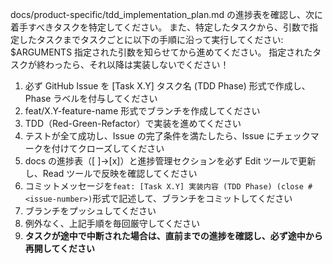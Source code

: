 docs/product-specific/tdd_implementation_plan.md の進捗表を確認し、次に着手すべきタスクを特定してください。
また、特定したタスクから、引数で指定したタスクまでタスクごとに以下の手順に沿って実行してください: $ARGUMENTS
指定された引数を知らせてから進めてください。
指定されたタスクが終わったら、それ以降は実装しないでください！

1. 必ず GitHub Issue を [Task X.Y] タスク名 (TDD Phase) 形式で作成し、Phase ラベルを付与してください
2. feat/X.Y-feature-name 形式でブランチを作成してください
3. TDD（Red-Green-Refactor）で実装を進めてください
4. テストが全て成功し、Issue の完了条件を満たしたら、Issue にチェックマークを付けてクローズしてください
5. docs の進捗表（[ ]→[x]）と進捗管理セクションを必ず Edit ツールで更新し、Read ツールで反映を確認してください
6. コミットメッセージを`feat: [Task X.Y] 実装内容 (TDD Phase) (close #<issue-number>)`形式で記述して、ブランチをコミットしてください
7. ブランチをプッシュしてください
8. 例外なく、上記手順を毎回厳守してください
9.  **タスクが途中で中断された場合は、直前までの進捗を確認し、必ず途中から再開してください**
